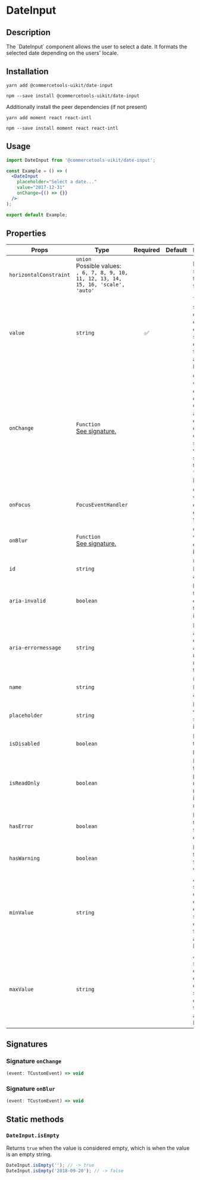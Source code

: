 <!-- THIS IS AN AUTOGENERATED FILE. DO NOT EDIT THIS FILE DIRECTLY. -->
<!-- This file is created by the `yarn generate-readme` script. -->

# DateInput

## Description

The \`DateInput\` component allows the user to select a date. It formats the selected date depending on the users' locale.

## Installation

```
yarn add @commercetools-uikit/date-input
```

```
npm --save install @commercetools-uikit/date-input
```

Additionally install the peer dependencies (if not present)

```
yarn add moment react react-intl
```

```
npm --save install moment react react-intl
```

## Usage

```jsx
import DateInput from '@commercetools-uikit/date-input';

const Example = () => (
  <DateInput
    placeholder="Select a date..."
    value="2017-12-31"
    onChange={() => {}}
  />
);

export default Example;
```

## Properties

| Props                  | Type                                                                                         | Required | Default | Description                                                                                                                               |
| ---------------------- | -------------------------------------------------------------------------------------------- | :------: | ------- | ----------------------------------------------------------------------------------------------------------------------------------------- |
| `horizontalConstraint` | `union`<br/>Possible values:<br/>`, 6, 7, 8, 9, 10, 11, 12, 13, 14, 15, 16, 'scale', 'auto'` |          |         | Horizontal size limit of the input field.                                                                                                 |
| `value`                | `string`                                                                                     |    ✅    |         | The selected date, must either be an empty string or a date formatted as "YYYY-MM-DD".                                                    |
| `onChange`             | `Function`<br/>[See signature.](#signature-onchange)                                         |          |         | Called when the date changes. Called with an event containing either an empty string (no value) or a string in this format: "YYYY-MM-DD". |
| `onFocus`              | `FocusEventHandler`                                                                          |          |         | Called when the date input gains focus.                                                                                                   |
| `onBlur`               | `Function`<br/>[See signature.](#signature-onblur)                                           |          |         | Called when the date input loses focus.                                                                                                   |
| `id`                   | `string`                                                                                     |          |         | Used as the HTML `id` attribute.                                                                                                          |
| `aria-invalid`         | `boolean`                                                                                    |          |         | Indicate if the value entered in the input is invalid.                                                                                    |
| `aria-errormessage`    | `string`                                                                                     |          |         | HTML ID of an element containing an error message related to the input.                                                                   |
| `name`                 | `string`                                                                                     |          |         | Used as the HTML `name` attribute.                                                                                                        |
| `placeholder`          | `string`                                                                                     |          |         | Placeholder value to show in the input field                                                                                              |
| `isDisabled`           | `boolean`                                                                                    |          |         | Disables the date picker                                                                                                                  |
| `isReadOnly`           | `boolean`                                                                                    |          |         | Disables the date picker menu and makes input field read-only                                                                             |
| `hasError`             | `boolean`                                                                                    |          |         | Indicates the input field has an error                                                                                                    |
| `hasWarning`           | `boolean`                                                                                    |          |         | Indicates the input field has a warning                                                                                                   |
| `minValue`             | `string`                                                                                     |          |         | A minimum selectable date. Must either be an empty string or a date formatted as "YYYY-MM-DD".                                            |
| `maxValue`             | `string`                                                                                     |          |         | A maximum selectable date. Must either be an empty string or a date formatted as "YYYY-MM-DD".                                            |

## Signatures

### Signature `onChange`

```ts
(event: TCustomEvent) => void
```

### Signature `onBlur`

```ts
(event: TCustomEvent) => void
```

## Static methods

### `DateInput.isEmpty`

Returns `true` when the value is considered empty, which is when the value is an empty string.

```js
DateInput.isEmpty(''); // -> true
DateInput.isEmpty('2018-09-20'); // -> false
```
